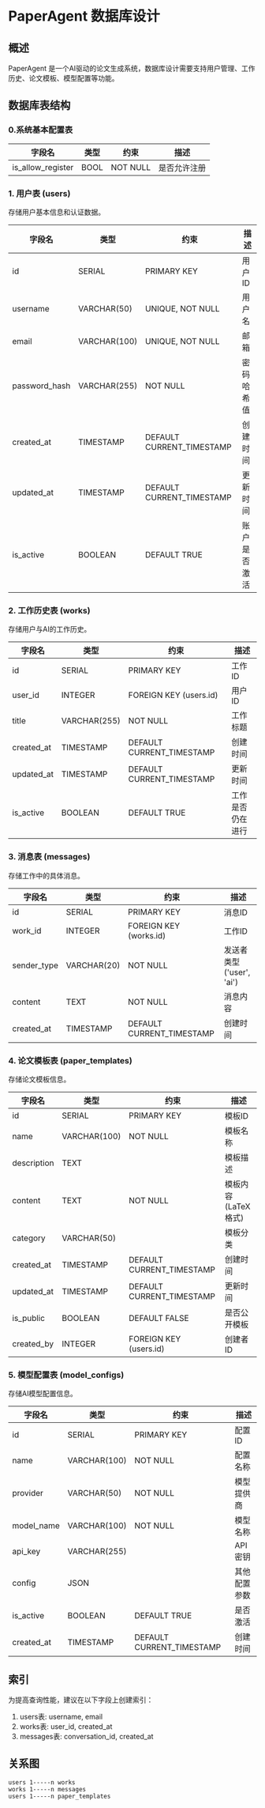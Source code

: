 # PaperAgent 数据库设计

## 概述

PaperAgent 是一个AI驱动的论文生成系统，数据库设计需要支持用户管理、工作历史、论文模板、模型配置等功能。

## 数据库表结构

### 0.系统基本配置表

| 字段名            | 类型 | 约束     | 描述         |
| ----------------- | ---- | -------- | ------------ |
| is_allow_register | BOOL | NOT NULL | 是否允许注册 |

### 1. 用户表 (users)

存储用户基本信息和认证数据。

| 字段名 | 类型 | 约束 | 描述 |
|-------|------|-----|-----|
| id | SERIAL | PRIMARY KEY | 用户ID |
| username | VARCHAR(50) | UNIQUE, NOT NULL | 用户名 |
| email | VARCHAR(100) | UNIQUE, NOT NULL | 邮箱 |
| password_hash | VARCHAR(255) | NOT NULL | 密码哈希值 |
| created_at | TIMESTAMP | DEFAULT CURRENT_TIMESTAMP | 创建时间 |
| updated_at | TIMESTAMP | DEFAULT CURRENT_TIMESTAMP | 更新时间 |
| is_active | BOOLEAN | DEFAULT TRUE | 账户是否激活 |

### 2. 工作历史表 (works)

存储用户与AI的工作历史。

| 字段名 | 类型 | 约束 | 描述 |
|-------|------|-----|-----|
| id | SERIAL | PRIMARY KEY | 工作ID |
| user_id | INTEGER | FOREIGN KEY (users.id) | 用户ID |
| title | VARCHAR(255) | NOT NULL | 工作标题 |
| created_at | TIMESTAMP | DEFAULT CURRENT_TIMESTAMP | 创建时间 |
| updated_at | TIMESTAMP | DEFAULT CURRENT_TIMESTAMP | 更新时间 |
| is_active | BOOLEAN | DEFAULT TRUE | 工作是否仍在进行 |

### 3. 消息表 (messages)

存储工作中的具体消息。

| 字段名 | 类型 | 约束 | 描述 |
|-------|------|-----|-----|
| id | SERIAL | PRIMARY KEY | 消息ID |
| work_id | INTEGER | FOREIGN KEY (works.id) | 工作ID |
| sender_type | VARCHAR(20) | NOT NULL | 发送者类型('user', 'ai') |
| content | TEXT | NOT NULL | 消息内容 |
| created_at | TIMESTAMP | DEFAULT CURRENT_TIMESTAMP | 创建时间 |

### 4. 论文模板表 (paper_templates)

存储论文模板信息。

| 字段名 | 类型 | 约束 | 描述 |
|-------|------|-----|-----|
| id | SERIAL | PRIMARY KEY | 模板ID |
| name | VARCHAR(100) | NOT NULL | 模板名称 |
| description | TEXT |  | 模板描述 |
| content | TEXT | NOT NULL | 模板内容(LaTeX格式) |
| category | VARCHAR(50) |  | 模板分类 |
| created_at | TIMESTAMP | DEFAULT CURRENT_TIMESTAMP | 创建时间 |
| updated_at | TIMESTAMP | DEFAULT CURRENT_TIMESTAMP | 更新时间 |
| is_public | BOOLEAN | DEFAULT FALSE | 是否公开模板 |
| created_by | INTEGER | FOREIGN KEY (users.id) | 创建者ID |

### 5. 模型配置表 (model_configs)

存储AI模型配置信息。

| 字段名 | 类型 | 约束 | 描述 |
|-------|------|-----|-----|
| id | SERIAL | PRIMARY KEY | 配置ID |
| name | VARCHAR(100) | NOT NULL | 配置名称 |
| provider | VARCHAR(50) | NOT NULL | 模型提供商 |
| model_name | VARCHAR(100) | NOT NULL | 模型名称 |
| api_key | VARCHAR(255) |  | API密钥 |
| config | JSON |  | 其他配置参数 |
| is_active | BOOLEAN | DEFAULT TRUE | 是否激活 |
| created_at | TIMESTAMP | DEFAULT CURRENT_TIMESTAMP | 创建时间 |

## 索引

为提高查询性能，建议在以下字段上创建索引：

1. users表: username, email
2. works表: user_id, created_at
3. messages表: conversation_id, created_at

## 关系图

```
users 1-----n works
works 1-----n messages
users 1-----n paper_templates
```